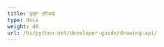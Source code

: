 ```yaml
---
title: ड्राइंग एपीआई
type: docs
weight: 40
url: /hi/python-net/developer-guide/drawing-api/
---
```

